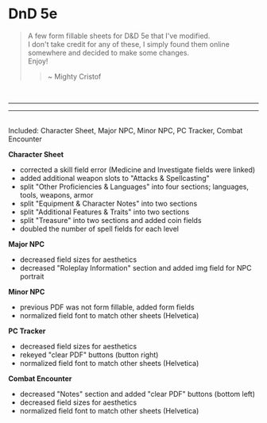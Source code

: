 # DnD 5e

>A few form fillable sheets for D&D 5e that I've modified.  
>I don't take credit for any of these, I simply found them online somewhere and decided to make some changes.  
>Enjoy!  
>>~ Mighty Cristof

</br>

---

---
</br>
Included: Character Sheet, Major NPC, Minor NPC, PC Tracker, Combat Encounter


</br>


__Character Sheet__
  
* corrected a skill field error (Medicine and Investigate fields were linked)
* added additional weapon slots to "Attacks & Spellcasting"
* split "Other Proficiencies & Languages" into four sections; languages, tools, weapons, armor
* split "Equipment & Character Notes" into two sections
* split "Additional Features & Traits" into two sections
* split "Treasure" into two sections and added coin fields
* doubled the number of spell fields for each level

__Major NPC__ 

* decreased field sizes for aesthetics
* decreased "Roleplay Information" section and added img field for NPC portrait

__Minor NPC__

* previous PDF was not form fillable, added form fields
* normalized field font to match other sheets (Helvetica)

__PC Tracker__

* decreased field sizes for aesthetics
* rekeyed "clear PDF" buttons (button right)
* normalized field font to match other sheets (Helvetica)

__Combat Encounter__

* decreased "Notes" section and added "clear PDF" buttons (bottom left)
* decreased field sizes for aesthetics
* normalized field font to match other sheets (Helvetica)


